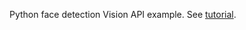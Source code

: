 Python face detection Vision API example. See [tutorial](https://cloud.google.com/vision/docs/face-tutorial).
